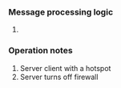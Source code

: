### Message processing logic
1. 

### Operation notes
1. Server client with a hotspot
2. Server turns off firewall